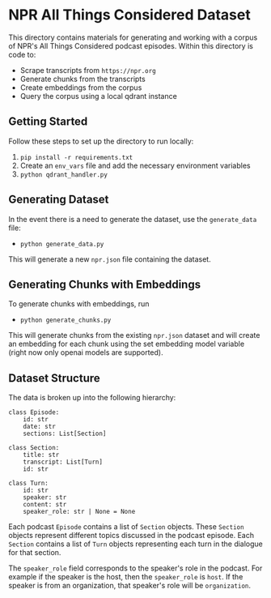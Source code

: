 # NPR All Things Considered Dataset

This directory contains materials for generating and working with a corpus of NPR's All Things Considered podcast episodes. Within this directory is code to:

- Scrape transcripts from `https://npr.org`
- Generate chunks from the transcripts
- Create embeddings from the corpus
- Query the corpus using a local qdrant instance

## Getting Started

Follow these steps to set up the directory to run locally:

1. `pip install -r requirements.txt`
2. Create an `env_vars` file and add the necessary environment variables
3. `python qdrant_handler.py`

## Generating Dataset

In the event there is a need to generate the dataset, use the `generate_data` file:

- `python generate_data.py`

This will generate a new `npr.json` file containing the dataset.

## Generating Chunks with Embeddings

To generate chunks with embeddings, run

- `python generate_chunks.py`

This will generate chunks from the existing `npr.json` dataset and will create an embedding for each chunk using the set embedding model variable (right now only openai models are supported).

## Dataset Structure

The data is broken up into the following hierarchy:

```[python]
class Episode:
    id: str
    date: str
    sections: List[Section]

class Section:
    title: str
    transcript: List[Turn]
    id: str

class Turn:
    id: str
    speaker: str
    content: str
    speaker_role: str | None = None
```

Each podcast `Episode` contains a list of `Section` objects. These `Section` objects represent different topics discussed in the podcast episode. Each `Section` contains a list of `Turn` objects representing each turn in the dialogue for that section.

The `speaker_role` field corresponds to the speaker's role in the podcast. For example if the speaker is the host, then the `speaker_role` is `host`. If the speaker is from an organization, that speaker's role will be `organization`.